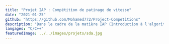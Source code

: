 ```yaml
---
title: "Projet IAP : Compétition de patinage de vitesse"
date: "2021-01-25"
github: "https://github.com/Mohamed772/Project-Competitions"
description: "Dans le cadre de la matière IAP (Introduction à l'algorithmie et la programmation), développement d'un outil en ligne de commande permettant l'enregistrement des temps et du classement de patineurs lors d'une compétition de patinage de vitesse."
langages: "C/C++"
featuredImage: ../../images/projets/sda.jpg
---
```


